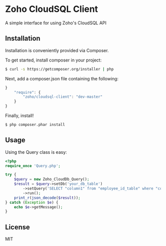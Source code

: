 Zoho CloudSQL Client
====================
 
A simple interface for using Zoho's CloudSQL API

Installation
------------

Installation is conveniently provided via Composer.

To get started, install composer in your project:

```sh
$ curl -s https://getcomposer.org/installer | php
```

Next, add a composer.json file containing the following:

```js
}
    "require": {
        "zoho/cloudsql-client": "dev-master"
    }
}
```

Finally, install!

```sh
$ php composer.phar install
```

Usage
-----

Using the Query class is easy:

``` php
<?php
require_once 'Query.php';

try {
    $query = new Zoho_CloudDb_Query();
    $result = $query->setDb('your_db_table')
        ->setQuery('SELECT "column1" from "employee_id_table" where "column1" = 1234')
        ->run();
    print_r(json_decode($result));
} catch (Exception $e) {
    echo $e->getMessage();
}

```

License
--------
MIT
